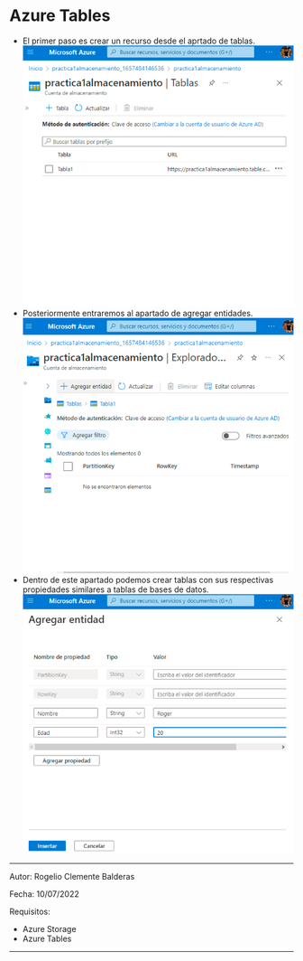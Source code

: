 # Azure Tables

- El primer paso es crear un recurso desde el aprtado de tablas.
![ss](Images\I14.png)
- Posteriormente entraremos al apartado de agregar entidades.
![ss](Images\I24.png)
- Dentro de este apartado podemos crear tablas con sus respectivas propiedades similares a tablas de bases de datos.
![ss](Images\I34.png)

---
Autor: Rogelio Clemente Balderas

Fecha: 10/07/2022

Requisitos:
- Azure Storage
- Azure Tables

---